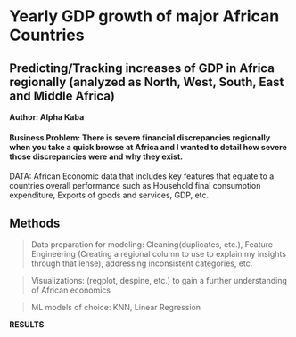 # Yearly GDP growth of major African Countries 

## Predicting/Tracking increases of GDP in Africa regionally (analyzed as North, West, South, East and Middle Africa)

**Author: Alpha Kaba**

#### Business Problem: There is severe financial discrepancies regionally when you take a quick browse at Africa and I wanted to detail how severe those discrepancies were and why they exist.

DATA: African Economic data that includes key features that equate to a countries overall performance such as Household final consumption expenditure, Exports of goods and services, GDP, etc.

## Methods

> Data preparation for modeling: Cleaning(duplicates, etc.), Feature Engineering (Creating a regional column to use to explain my insights through that lense), addressing inconsistent categories, etc.

> Visualizations: (regplot, despine, etc.) to gain a further understanding of African economics

> ML models of choice: KNN, Linear Regression

**RESULTS**
